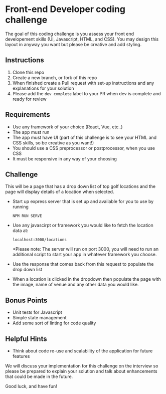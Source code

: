 # Front-end Developer coding challenge
The goal of this coding challenge is you assess your front end developement skills (UI, Javascript, HTML, and CSS). You may design this layout in anyway you want but please be creative and add styling.

## Instructions
1. Clone this repo
2. Create a new branch, or fork of this repo
3. When finished create a Pull request with set-up instructions and any explanations for your solution
4. Please add the `dev complete` label to your PR when dev is complete and ready for review

## Requirements
- Use any framework of your choice (React, Vue, etc..)
- The app must run
- The app must have UI (part of this challenge is to see your HTML and CSS skills, so be creative as you want!)
- You should use a CSS preprocessor or postprocessor, when you use CSS
- It must be responsive in any way of your choosing

## Challenge
This will be a page that has a drop down list of top golf locations and the page will display details of a location when selected.

- Start up express server that is set up and available for you to use by running

  `NPM RUN SERVE`
  
- Use any javascirpt or framework you would like to fetch the location data at:

  `localhost:3000/locations`

  *Please note: The server will run on port 3000, you will need to run an additional script to start your app in whatever framework you choose.
  
- Use the response that comes back from this request to populate the drop down list
- When a location is clicked in the dropdown then populate the page with the image, name of venue and any other data you would like. 

## Bonus Points
- Unit tests for Javascript
- Simple state management
- Add some sort of linting for code quality

## Helpful Hints
- Think about code re-use and scalability of the application for future features

We will discuss your implementation for this challenge on the interview so please be prepared to explain your solution and talk about enhancements that could be made in the future.

Good luck, and have fun!
